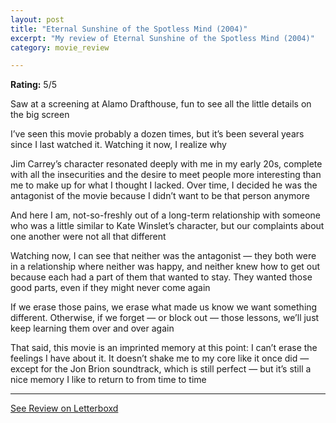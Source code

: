 ```yaml
---
layout: post
title: "Eternal Sunshine of the Spotless Mind (2004)"
excerpt: "My review of Eternal Sunshine of the Spotless Mind (2004)"
category: movie_review

---
```


**Rating:** 5/5

Saw at a screening at Alamo Drafthouse, fun to see all the little details on the big screen

I’ve seen this movie probably a dozen times, but it’s been several years since I last watched it. Watching it now, I realize why

Jim Carrey’s character resonated deeply with me in my early 20s, complete with all the insecurities and the desire to meet people more interesting than me to make up for what I thought I lacked. Over time, I decided he was the antagonist of the movie because I didn’t want to be that person anymore

And here I am, not-so-freshly out of a long-term relationship with someone who was a little similar to Kate Winslet’s character, but our complaints about one another were not all that different

Watching now, I can see that neither was the antagonist — they both were in a relationship where neither was happy, and neither knew how to get out because each had a part of them that wanted to stay. They wanted those good parts, even if they might never come again

If we erase those pains, we erase what made us know we want something different. Otherwise, if we forget — or block out — those lessons, we’ll just keep learning them over and over again

That said, this movie is an imprinted memory at this point: I can’t erase the feelings I have about it. It doesn’t shake me to my core like it once did — except for the Jon Brion soundtrack, which is still perfect — but it’s still a nice memory I like to return to from time to time

<hr>

[See Review on Letterboxd](https://boxd.it/3Qof27)
